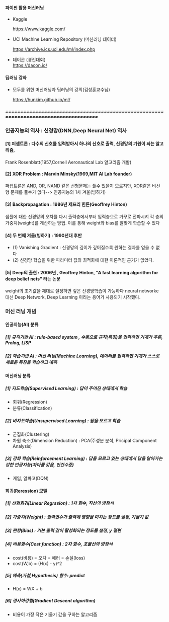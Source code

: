 #### 파이썬 활용 머신러닝


- Kaggle

    https://www.kaggle.com/


- UCI Machine Learning Repository (머신러닝 데이터)
    
    https://archive.ics.uci.edu/ml/index.php
    
    
- 데이콘 (경진대회)   
    https://dacon.io/
    
    
#### 딥러닝 강좌  

- 모두를 위한 머신러닝과 딥러닝의 강의(김성훈교수님)

    https://hunkim.github.io/ml/
##### ====================================================================================
#### 
### 인공지능의 역사 : 신경망(DNN,Deep Neural Net) 역사
#### [1] 퍼셉트론 : 다수의 신호를 입력받아서 하나의 신호로 출력, 신경망의 기원이 되는 알고리즘,
Frank Rosenblatt(1957,Cornell Aeronautical Lab 알고리즘 개발)
#### [2] XOR Problem : Marvin Minsky(1969,MIT AI Lab founder)
퍼셉트론은 AND, OR, NAND 같은 선형문제는 풀수 있을지 모르지만, XOR같은 비선형 문제를 풀수가 없다--> 인공지능의 1차 겨울(빙하기)
#### [3] Backpropagation : 1986년 제프리 힌튼(Geoffrey Hinton)
샘플에 대한 신경망의 오차를 다시 출력층에서부터 입력층으로 거꾸로 전파시켜 각 층의 가중치(weight)를 계산하는 방법. 이를 통해 weight와 bias를 알맞게 학습할 수 있다
#### [4] 두 번째 겨울(빙하기) : 1990년대 후반
* (1) Vanishing Gradient : 신경망의 깊이가 깊어질수록 원하는 결과를 얻을 수 없다
* (2) 신경망 학습을 위한 파라미터 값의 최적화에 대한 이론적인 근거가 없었다.
#### [5] Deep의 출현 : 2006년 , Geoffrey Hinton, "A fast learning algorithm for deep belief nets" 라는 논문
weight의 초기값을 제대로 설정하면 깊은 신경망학습이 가능하다 neural networke 대신 Deep Network, Deep Learning 이라는 용어가 사용되기 시작했다.



####
### 머신 러닝 개념
#### 인공지능(AI) 분류
##### [1] 규칙기반 AI : rule-based system , 수동으로 규칙(특징)을 입력하면 기계가 추론, Prolog, LISP
##### [2] 학습기반 AI : 머신 러닝(Machine Learning), 데이터를 입력하면 기계가 스스로 새로운 특징을 학습하고 예측

####
#### 머신러닝 분류
##### [1] 지도학습(Supervised Learning) : 답이 주어진 상태에서 학습
- 회귀(Regression)
- 분류(Classification)
##### [2] 비지도학습(Unsupervised Learning) : 답을 모르고 학습
- 군집화(Clustering)
- 차원 축소(Dimension Reduction) : PCA(주성분 분석, Pricipal Component Analysis)
##### [3] 강화 학습(Reinforcement Learning) : 답을 모르고 있는 상태에서 답을 알아가는 강한 인공지능(자아를 갖음, 인간수준)
- 게임, 알파고(DQN)

####
#### 회귀(Reression) 모델
##### [1] 선형회귀(Linear Regrssion) : 1차 함수, 직선의 방정식
##### [2] 가중치(Weight) : 입력변수가 출력에 영향을 미치는 정도를 설정, 기울기 값
##### [3] 편향(Bias) : 기본 출력 값이 활성화되는 정도를 설정, y 절편
##### [4] 비용함수(Cost function) : 2차 함수, 포물선의 방정식
- cost(비용) = 오차 = 에러 = 손실(loss)
- cost(W,b) = (H(x) - y)^2
##### [5] 예측(가설,Hypothesis) 함수: predict
- H(x) = WX + b
##### [6] 경사하강법(Gradient Descent algorithm)
- 비용이 가장 작은 기울기 값을 구하는 알고리즘

